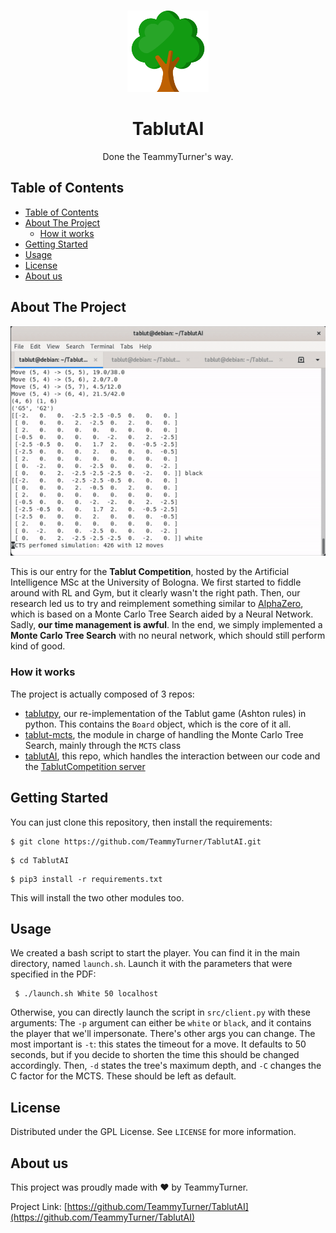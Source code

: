 <!-- PROJECT LOGO -->
<br />
<p align="center">
  <a href="https://github.com/TeammyTurner/TablutAI">
    <img src="res/tree.png" alt="Logo" width="130" height="130">
  </a>
  <h1 align="center">TablutAI</h1>

  <p align="center">
    Done the TeammyTurner's way.
  </p>
</p>

<!-- TABLE OF CONTENTS -->

## Table of Contents

- [Table of Contents](#table-of-contents)
- [About The Project](#about-the-project)
  - [How it works](#how-it-works)
- [Getting Started](#getting-started)
- [Usage](#usage)
- [License](#license)
- [About us](#about-us)

<!-- ABOUT THE PROJECT -->

## About The Project

![Product Name Screen Shot][screenshot]

This is our entry for the **Tablut Competition**, hosted by the Artificial Intelligence MSc at the University of Bologna. We first started to fiddle around with RL and Gym, but it clearly wasn't the right path. Then, our research led us to try and reimplement something similar to [AlphaZero](https://it.wikipedia.org/wiki/AlphaZero), which is based on a Monte Carlo Tree Search aided by a Neural Network. Sadly, **our time management is awful**. In the end, we simply implemented a **Monte Carlo Tree Search** with no neural network, which should still perform kind of good.

### How it works

The project is actually composed of 3 repos:

- [tablutpy](https://github.com/TeammyTurner/tablutpy), our re-implementation of the Tablut game (Ashton rules) in python. This contains the `Board` object, which is the core of it all.
- [tablut-mcts](https://github.com/TeammyTurner/tablut-mcts), the module in charge of handling the Monte Carlo Tree Search, mainly through the `MCTS` class
- [tablutAI](#), this repo, which handles the interaction between our code and the [TablutCompetition server](https://github.com/AGalassi/TablutCompetition/)

<!-- GETTING STARTED -->

## Getting Started

You can just clone this repository, then install the requirements:

```
$ git clone https://github.com/TeammyTurner/TablutAI.git
```

```
$ cd TablutAI
```

```
$ pip3 install -r requirements.txt
```

This will install the two other modules too.

## Usage

We created a bash script to start the player. You can find it in the main directory, named `launch.sh`. Launch it with the parameters that were specified in the PDF:

```
 $ ./launch.sh White 50 localhost
```

Otherwise, you can directly launch the script in `src/client.py` with these arguments:
The `-p` argument can either be `white` or `black`, and it contains the player that we'll impersonate.
There's other args you can change. The most important is `-t`: this states the timeout for a move. It defaults to 50 seconds, but if you decide to shorten the time this should be changed accordingly.
Then, `-d` states the tree's maximum depth, and `-C` changes the C factor for the MCTS. These should be left as default.

## License

Distributed under the GPL License. See `LICENSE` for more information.

<!-- CONTACT -->

## About us

This project was proudly made with ❤️ by TeammyTurner.

Project Link: [https://github.com/TeammyTurner/TablutAI](https://github.com/TeammyTurner/TablutAI)

[screenshot]: res/terminal.gif "Screenshot"
